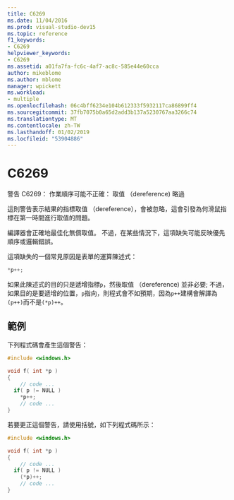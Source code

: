 ```yaml
---
title: C6269
ms.date: 11/04/2016
ms.prod: visual-studio-dev15
ms.topic: reference
f1_keywords:
- C6269
helpviewer_keywords:
- C6269
ms.assetid: a01fa7fa-fc6c-4af7-ac8c-585e44e60cca
author: mikeblome
ms.author: mblome
manager: wpickett
ms.workload:
- multiple
ms.openlocfilehash: 06c4bff6234e104b612333f5932117ca86899ff4
ms.sourcegitcommit: 37fb7075b0a65d2add3b137a5230767aa3266c74
ms.translationtype: MT
ms.contentlocale: zh-TW
ms.lasthandoff: 01/02/2019
ms.locfileid: "53904886"
---
```

# <a name="c6269"></a>C6269

警告 C6269： 作業順序可能不正確： 取值 （dereference) 略過

這則警告表示結果的指標取值 （dereference），會被忽略，這會引發為何滑鼠指標在第一時間進行取值的問題。

編譯器會正確地最佳化無償取值。 不過，在某些情況下，這項缺失可能反映優先順序或邏輯錯誤。

這項缺失的一個常見原因是表單的運算陳述式：

```cpp
*p++;
```

如果此陳述式的目的只是遞增指標`p`，然後取值 （dereference) 並非必要; 不過，如果目的是要遞增的位置，`p`指向，則程式會不如預期，因為`p++`建構會解譯為`(p++)`而不是`(*p)++`。

## <a name="example"></a>範例

下列程式碼會產生這個警告：

```cpp
#include <windows.h>

void f( int *p )
{
    // code ...
  if( p != NULL )
    *p++;
    // code ...
}
```

若要更正這個警告，請使用括號，如下列程式碼所示：

```cpp
#include <windows.h>

void f( int *p )
{
    // code ...
  if( p != NULL )
    (*p)++;
    // code ...
}
```